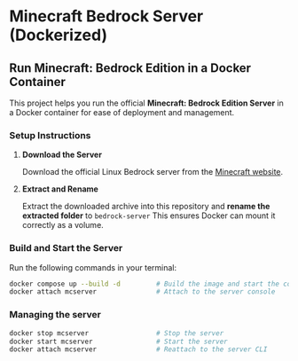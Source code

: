 # Minecraft Bedrock Server (Dockerized)

## Run Minecraft: Bedrock Edition in a Docker Container

This project helps you run the official **Minecraft: Bedrock Edition Server** in a Docker container for ease of deployment and management.

### Setup Instructions

1. **Download the Server**

   Download the official Linux Bedrock server from the [Minecraft website](https://www.minecraft.net/en-us/download/server/bedrock).

2. **Extract and Rename**

   Extract the downloaded archive into this repository and **rename the extracted folder** to `bedrock-server`
   This ensures Docker can mount it correctly as a volume.

### Build and Start the Server

Run the following commands in your terminal:

```sh
docker compose up --build -d         # Build the image and start the container in detached mode
docker attach mcserver               # Attach to the server console
```

### Managing the server
```sh
docker stop mcserver                 # Stop the server
docker start mcserver                # Start the server
docker attach mcserver               # Reattach to the server CLI
```